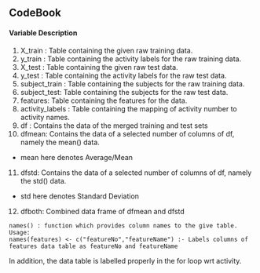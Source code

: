 ## CodeBook

#### Variable Description
1. X_train : Table containing the given raw training data.
2. y_train : Table containing the activity labels for the raw training data.
3. X_test : Table containing the given raw test data.
4. y_test : Table containing the activity labels for the raw test data.
5. subject_train : Table containing the subjects for the raw training data.
6. subject_test: Table containing the subjects for the raw test data.
7. features: Table containing the features for the data.
8. activity_labels : Table containing the mapping of activity number to activity names.
9. df : Contains the data of the merged training and test sets
10. dfmean: Contains the data of a selected number of columns of df, namely the mean() data. 
  - mean here denotes Average/Mean
11. dfstd: Contains the data of a selected number of columns of df, namely the std() data.
  - std here denotes Standard Deviation
12. dfboth: Combined data frame of dfmean and dfstd


```
names() : function which provides column names to the give table.
Usage: 
names(features) <- c("featureNo","featureName") :- Labels columns of features data table as featureNo and featureName

```

In addition, the data table is labelled properly in the for loop wrt activity.

